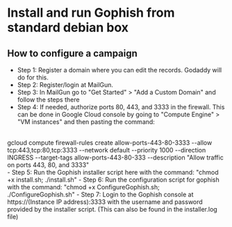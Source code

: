 # Install and run Gophish from standard debian box 

## How to configure a campaign 

- Step 1:		Register a domain where you can edit the records. Godaddy will do for this.
- Step 2:		Register/login at MailGun.
- Step 3:		In MailGun go to "Get Started" > "Add a Custom Domain" and follow the steps there
- Step 4:		If needed, authorize ports 80, 443, and 3333 in the firewall. This can be done in Google Cloud console by going to "Compute Engine" > "VM instances" and then pasting the command:
<br>
gcloud compute firewall-rules create allow-ports-443-80-3333 --allow tcp:443,tcp:80,tcp:3333 --network default --priority 1000 --direction INGRESS --target-tags allow-ports-443-80-333 --description "Allow traffic on ports 443, 80, and 3333"
<br>
- Step 5:		Run the Gophish installer script here with the command: "chmod +x install.sh; ./install.sh"
- Step 6:		Run the configuration script for gophish with the command: "chmod +x ConfigureGophish.sh; ./ConfigureGophish.sh"
- Step 7:		Login to the Gophish console at https://(Instance IP address):3333 with the username and password provided by the installer script. (This can also be found in the installer.log file)
